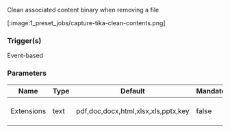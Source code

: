 
Clean associated content binary when removing a file

[:image:1_preset_jobs/capture-tika-clean-contents.png]

### Trigger(s)
Event-based


### Parameters
|Name|Type|Default|Mandatory|Description|
|----|----|-------|---------|-----------|
|Extensions|text|pdf,doc,docx,html,xlsx,xls,pptx,key|false|Files extensions to consider.|


